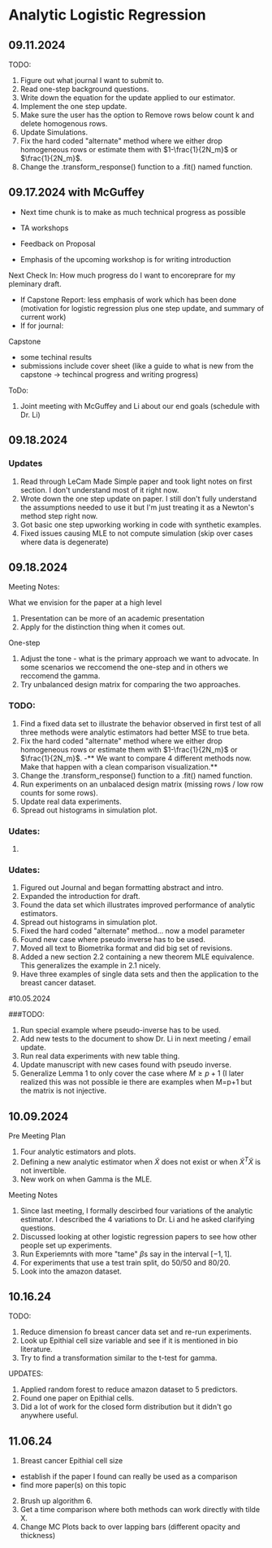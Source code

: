 # Analytic Logistic Regression


## 09.11.2024

TODO:
1. Figure out what journal I want to submit to.
2. Read one-step background questions.
3. Write down the equation for the update applied to our estimator.
4. Implement the one step update.
5. Make sure the user has the option to Remove rows below count k and delete homogenous rows.
6. Update Simulations.
7. Fix the hard coded "alternate" method where we either drop homogeneous rows or estimate them with $1-\frac{1}{2N_m}$ or $\frac{1}{2N_m}$.
8. Change the .transform_response() function to a .fit() named function.

## 09.17.2024 with McGuffey

- Next time chunk is to make as much technical progress as possible
- TA workshops

- Feedback on Proposal
- Emphasis of the upcoming workshop is for writing introduction

Next Check In: How much progress do I want to encoreprare for my pleminary draft. 
- If Capstone Report: less emphasis of work which has been done (motivation for logistic regression plus one step update, and summary of current work)
- If for journal:

Capstone
- some techinal results
- submissions include cover sheet (like a guide to what is new from the capstone -> techincal progress and writing progress)

ToDo:

1. Joint meeting with McGuffey and Li about our end goals (schedule with Dr. Li)


## 09.18.2024

### Updates
1. Read through LeCam Made Simple paper and took light notes on first section. I don't understand most of it right now.
2. Wrote down the one step update on paper. I still don't fully understand the assumptions needed to use it but I'm just treating it as a Newton's method step right now.
3. Got basic one step upworking working in code with synthetic examples.
4. Fixed issues causing MLE to not compute simulation (skip over cases where data is degenerate)


## 09.18.2024
Meeting Notes:

What we envision for the paper at a high level
1. Presentation can be more of an academic presentation
2. Apply for the distinction thing when it comes out.

One-step
1. Adjust the tone - what is the primary approach we want to advocate. In some scenarios we reccomend the one-step and in others we reccomend the gamma.
2. Try unbalanced design matrix for comparing the two approaches.

### TODO:

1. Find a fixed data set to illustrate the behavior observed in first test of all three methods were analytic estimators had better MSE to true beta.
2. Fix the hard coded "alternate" method where we either drop homogeneous rows or estimate them with $1-\frac{1}{2N_m}$ or $\frac{1}{2N_m}$.
   -** We want to compare 4 different methods now. Make that happen with a clean comparison visualization.**
4. Change the .transform_response() function to a .fit() named function.
5. Run experiments on an unbalaced design matrix (missing rows / low row counts for some rows).
6. Update real data experiments.
7. Spread out histograms in simulation plot.
   
   

### Udates:
1.


### Udates:

1. Figured out Journal and began formatting abstract and intro.
2. Expanded the introduction for draft.
3. Found the data set which illustrates improved performance of analytic estimators.
4. Spread out histograms in simulation plot.
5. Fixed the hard coded "alternate" method... now a model parameter
6. Found new case where pseudo inverse has to be used.
7. Moved all text to Biometrika format and did big set of revisions.
8. Added a new section 2.2 containing a new theorem MLE equivalence. This generalizes the example in 2.1 nicely.
9. Have three examples of single data sets and then the application to the breast cancer dataset.



   
#10.05.2024

###TODO:
1. Run special example where pseudo-inverse has to be used.
2. Add new tests to the document to show Dr. Li in next meeting / email update.
3. Run real data experiments with new table thing.
4. Update manuscript with new cases found with pseudo inverse.
5. Generalize Lemma 1 to only cover the case where $M \geq p+1$ (I later realized this was not possible ie there are examples when M=p+1 but the matrix is not injective.


   
## 10.09.2024


Pre Meeting Plan
1. Four analytic estimators and plots.
2. Defining a new analytic estimator when $\tilde X$ does not exist or when $\tilde X^T \tilde X$ is not invertible.
3. New work on when Gamma is the MLE.

Meeting Notes
1. Since last meeting, I formally descirbed four variations of the analytic estimator. I described the 4 variations to Dr. Li and he asked clarifying questions.
2. Discussed looking at other logistic regression papers to see how other people set up experiments.
3. Run Experiemnts with more "tame" $\beta$s say in the interval $[-1,1]$.
4. For experiments that use a test train split, do 50/50 and 80/20.
5. Look into the amazon dataset.

## 10.16.24

TODO:
1. Reduce dimension fo breast cancer data set and re-run experiments.
2. Look up Epithial cell size variable and see if it is mentioned in bio literature.
3. Try to find a transformation similar to the t-test for gamma.

UPDATES:

1. Applied random forest to reduce amazon dataset to 5 predictors.
2. Found one paper on Epithial cells.
3. Did a lot of work for the closed form distribution but it didn't go anywhere useful.
   
## 11.06.24

1. Breast cancer Epithial cell size
  - establish if the paper I found can really be used as a comparison
  - find more paper(s) on this topic
2. Brush up algorithm 6.
3. Get a time comparison where both methods can work directly with tilde X.
4. Change MC Plots back to over lapping bars (different opacity and thickness)



